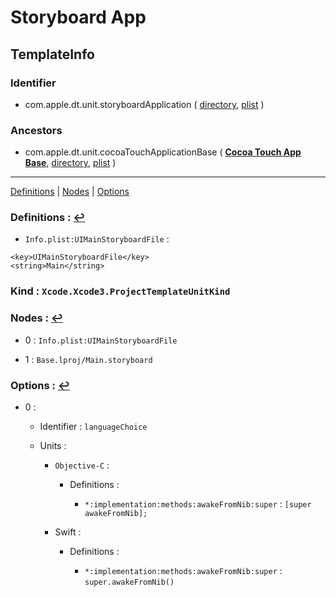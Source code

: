 # Storyboard App

## TemplateInfo

### Identifier

- com.apple.dt.unit.storyboardApplication ( [directory](/Applications/Xcode.app/Contents/Developer/Platforms/iPhoneOS.platform/Developer/Library/Xcode/Templates/Project%20Templates/iOS/Application/Storyboard%20App.xctemplate), [plist](/Applications/Xcode.app/Contents/Developer/Platforms/iPhoneOS.platform/Developer/Library/Xcode/Templates/Project%20Templates/iOS/Application/Storyboard%20App.xctemplate/TemplateInfo.plist) )

### Ancestors

- com.apple.dt.unit.cocoaTouchApplicationBase ( [**Cocoa Touch App Base**](Cocoa%20Touch%20App%20Base.md), [directory](/Applications/Xcode.app/Contents/Developer/Platforms/iPhoneOS.platform/Developer/Library/Xcode/Templates/Project%20Templates/iOS/Application/Cocoa%20Touch%20App%20Base.xctemplate), [plist](/Applications/Xcode.app/Contents/Developer/Platforms/iPhoneOS.platform/Developer/Library/Xcode/Templates/Project%20Templates/iOS/Application/Cocoa%20Touch%20App%20Base.xctemplate/TemplateInfo.plist) )

---
<span id="m_Definitions">[Definitions](#a_Definitions)</span> | <span id="m_Nodes">[Nodes](#a_Nodes)</span> | <span id="m_Options">[Options](#a_Options)</span>

### Definitions :  <span id="a_Definitions"/>[↩](#m_Definitions)

- `Info.plist:UIMainStoryboardFile` : 

```
<key>UIMainStoryboardFile</key>
<string>Main</string>

```

### Kind : `Xcode.Xcode3.ProjectTemplateUnitKind`

### Nodes :  <span id="a_Nodes"/>[↩](#m_Nodes)

- 0 : `Info.plist:UIMainStoryboardFile`

- 1 : `Base.lproj/Main.storyboard`

### Options :  <span id="a_Options"/>[↩](#m_Options)

- 0 : 

	- Identifier : `languageChoice`

	- Units : 

		- `Objective-C` : 

			- Definitions : 

				- `*:implementation:methods:awakeFromNib:super` : `[super awakeFromNib];`

		- Swift : 

			- Definitions : 

				- `*:implementation:methods:awakeFromNib:super` : `super.awakeFromNib()`
